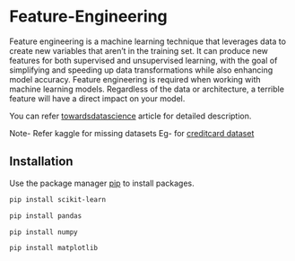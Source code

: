 # Feature-Engineering
Feature engineering is a machine learning technique that leverages data to create new variables that aren’t in the training set.
It can produce new features for both supervised and unsupervised learning, with the goal of simplifying and speeding up data transformations while also enhancing model accuracy.
Feature engineering is required when working with machine learning models. Regardless of the data or architecture, a terrible feature will have a direct impact on your model.

You can refer [towardsdatascience](https://towardsdatascience.com/what-is-feature-engineering-importance-tools-and-techniques-for-machine-learning-2080b0269f10) article for detailed description.

Note-
Refer kaggle for missing datasets
Eg- for [creditcard dataset](https://www.kaggle.com/mlg-ulb/creditcardfraud?select=creditcard.csv)

## Installation

Use the package manager [pip](https://pip.pypa.io/en/stable/) to install packages.

```bash
pip install scikit-learn
```

```bash
pip install pandas
```

```bash
pip install numpy
```

```bash
pip install matplotlib
```
